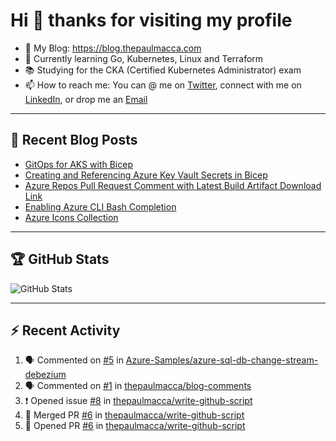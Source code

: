 # Hi 👋 thanks for visiting my profile

- 💬 My Blog: <https://blog.thepaulmacca.com>
- 🌱 Currently learning Go, Kubernetes, Linux and Terraform
- 📚 Studying for the CKA (Certified Kubernetes Administrator) exam
- 📫 How to reach me: You can @ me on [Twitter](https://twitter.com/thepaulmacca), connect with me on [LinkedIn](https://www.linkedin.com/in/thepaulmacca/), or drop me an [Email](mailto:pm@thepaulmacca.com)

---

## :blue_book: Recent Blog Posts
<!-- BLOG-POST-LIST:START -->
- [GitOps for AKS with Bicep](https://blog.thepaulmacca.com/gitops-for-aks-with-bicep/)
- [Creating and Referencing Azure Key Vault Secrets in Bicep](https://blog.thepaulmacca.com/creating-and-referencing-azure-key-vault-secrets-in-bicep/)
- [Azure Repos Pull Request Comment with Latest Build Artifact Download Link](https://blog.thepaulmacca.com/azure-repos-pull-request-comment-with-latest-build-artifact-download-link/)
- [Enabling Azure CLI Bash Completion](https://blog.thepaulmacca.com/enabling-azure-cli-bash-completion/)
- [Azure Icons Collection](https://blog.thepaulmacca.com/azure-icons-collection/)
<!-- BLOG-POST-LIST:END -->

---

## :trophy: GitHub Stats

![GitHub Stats](https://github-readme-stats.vercel.app/api?username=thepaulmacca&count_private=true&show_icons=true&theme=dark)

---

## :zap: Recent Activity

<!--START_SECTION:activity-->
1. 🗣 Commented on [#5](https://github.com/Azure-Samples/azure-sql-db-change-stream-debezium/issues/5) in [Azure-Samples/azure-sql-db-change-stream-debezium](https://github.com/Azure-Samples/azure-sql-db-change-stream-debezium)
2. 🗣 Commented on [#1](https://github.com/thepaulmacca/blog-comments/issues/1) in [thepaulmacca/blog-comments](https://github.com/thepaulmacca/blog-comments)
3. ❗️ Opened issue [#8](https://github.com/thepaulmacca/write-github-script/issues/8) in [thepaulmacca/write-github-script](https://github.com/thepaulmacca/write-github-script)
4. 🎉 Merged PR [#6](https://github.com/thepaulmacca/write-github-script/pull/6) in [thepaulmacca/write-github-script](https://github.com/thepaulmacca/write-github-script)
5. 💪 Opened PR [#6](https://github.com/thepaulmacca/write-github-script/pull/6) in [thepaulmacca/write-github-script](https://github.com/thepaulmacca/write-github-script)
<!--END_SECTION:activity-->
